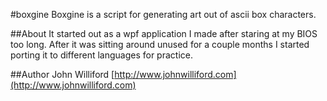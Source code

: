 #boxgine
Boxgine is a script for generating art out of ascii box characters.

##About
It started out as a wpf application I made after staring at my BIOS
too long. After it was sitting around unused for a couple months I started porting it
to different languages for practice.

##Author
John Williford
[http://www.johnwilliford.com](http://www.johnwilliford.com)
